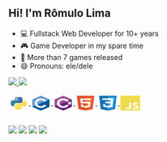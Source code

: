 ## Hi! I'm Rômulo Lima

- ​💻​ Fullstack Web Developer for 10+ years
- 🎮 Game Developer in my spare time
- 🚀 More than 7 games released
- 😄 Pronouns: ele/dele

<div>
  <a href="https://www.linkedin.com/in/r%C3%B4mulo-lima-o-06132733/">
  <img height="180em" src="https://github-readme-stats.vercel.app/api?username=romulolink"/>
  <img height="180em" src="https://github-readme-stats.vercel.app/api/top-langs/?username=romulolink&layout=compact&langs_count=10&theme=tokyonight"/>
</div>
  
<div style="display: inline_block"><br>
  <img align="center" alt="romulolink-Python" height="30" width="40" src="https://raw.githubusercontent.com/devicons/devicon/master/icons/python/python-original.svg">
  <img align="center" alt="romulolink-C" height="30" width="40" src="https://raw.githubusercontent.com/devicons/devicon/master/icons/c/c-original.svg">
  <img align="center" alt="romulolink-Csharp" height="30" width="40" src="https://raw.githubusercontent.com/devicons/devicon/master/icons/csharp/csharp-original.svg">
  <img align="center" alt="romulolink-HTML" height="30" width="40" src="https://raw.githubusercontent.com/devicons/devicon/master/icons/html5/html5-original.svg">
  <img align="center" alt="romulolink-CSS" height="30" width="40" src="https://raw.githubusercontent.com/devicons/devicon/master/icons/css3/css3-original.svg">
  <img align="center" alt="romulolink-Js" height="30" width="40" src="https://raw.githubusercontent.com/devicons/devicon/master/icons/javascript/javascript-plain.svg">
</div>
  
##
  
<div>

  <a href="https://www.instagram.com/romulolink/" target="_blank"><img src="https://img.shields.io/badge/-Instagram-%23E4405F?style=for-the-badge&logo=instagram&logoColor=white" target="_blank"></a>
 <a href="[https://discord.gg/](https://steamcommunity.com/linkfilter/?u=https%3A%2F%2Fdiscord.gg%2FyyeU9cszwT)" target="_blank"><img src="https://img.shields.io/badge/Discord-7289DA?style=for-linkthe-badge&logo=discord&logoColor=white" target="_blank"></a> 
  <a href = "mailto:romulolink@gmail.com"><img src="https://img.shields.io/badge/Gmail-D14836?style=for-the-badge&logo=gmail&logoColor=white" target="_blank"></a>
  <a href="[https://www.linkedin.com/in/r%C3%B4mulo-lima-o-06132733/](https://www.linkedin.com/in/r%C3%B4mulo-lima-o-06132733/)" target="_blank"><img src="https://img.shields.io/badge/-LinkedIn-%230077B5?style=for-the-badge&logo=linkedin&logoColor=white" target="_blank"></a>   
</div>


